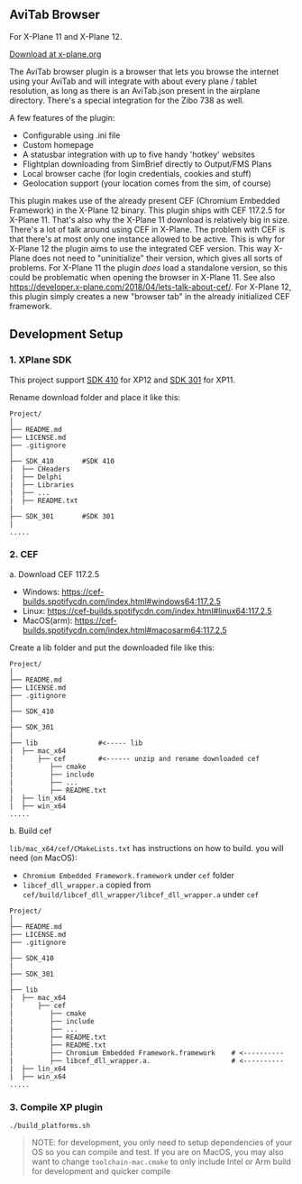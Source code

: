 ## AviTab Browser

For X-Plane 11 and X-Plane 12.

[Download at x-plane.org](https://forums.x-plane.org/index.php?/files/file/93812-avitab-browser-a-browser-addon-for-the-avitab-plugin/)

The AviTab browser plugin is a browser that lets you browse the internet using your AviTab and will integrate with about every plane / tablet resolution, as long as there is an AviTab.json present in the airplane directory.
There's a special integration for the Zibo 738 as well.

A few features of the plugin:

- Configurable using .ini file
- Custom homepage
- A statusbar integration with up to five handy 'hotkey' websites
- Flightplan downloading from SimBrief directly to Output/FMS Plans
- Local browser cache (for login credentials, cookies and stuff)
- Geolocation support (your location comes from the sim, of course)

This plugin makes use of the already present CEF (Chromium Embedded Framework) in the X-Plane 12 binary. This plugin ships with CEF 117.2.5 for X-Plane 11. That's also why the X-Plane 11 download is relatively big in size. There's a lot of talk around using CEF in X-Plane. The problem with CEF is that there's at most only one instance allowed to be active. This is why for X-Plane 12 the plugin aims to use the integrated CEF version. This way X-Plane does not need to "uninitialize" their version, which gives all sorts of problems. For X-Plane 11 the plugin _does_ load a standalone version, so this could be problematic when opening the browser in X-Plane 11. See also https://developer.x-plane.com/2018/04/lets-talk-about-cef/. For X-Plane 12, this plugin simply creates a new "browser tab" in the already initialized CEF framework.

## Development Setup

### 1. XPlane SDK
This project support [SDK 410](https://developer.x-plane.com/wp-content/plugins/code-sample-generation/sdk_zip_files/XPSDK410.zip) for XP12 and [SDK 301](https://developer.x-plane.com/wp-content/plugins/code-sample-generation/sdk_zip_files/XPSDK301.zip) for XP11. 

Rename download folder and place it like this:
```
Project/
│
├── README.md                   
├── LICENSE.md                  
├── .gitignore                
│
├── SDK_410       #SDK 410
|  ├── CHeaders
|  ├── Delphi
|  ├── Libraries
|  ├── ...
|  ├── README.txt
|
├── SDK_301       #SDK 301
|
.....
```
### 2. CEF
a. Download CEF 117.2.5

- Windows: https://cef-builds.spotifycdn.com/index.html#windows64:117.2.5
- Linux: https://cef-builds.spotifycdn.com/index.html#linux64:117.2.5
- MacOS(arm): https://cef-builds.spotifycdn.com/index.html#macosarm64:117.2.5

Create a lib folder and put the downloaded file like this:
```
Project/
│
├── README.md                   
├── LICENSE.md                  
├── .gitignore                
│
├── SDK_410       
|
├── SDK_301       
|
├── lib               #<----- lib
|  ├── mac_x64
|      ├── cef        #<------ unzip and rename downloaded cef
|         ├── cmake
|         ├── include
|         ├── ...
|         ├── README.txt
|  ├── lin_x64
|  ├── win_x64
.....
```
b. Build cef 

`lib/mac_x64/cef/CMakeLists.txt` has instructions on how to build. you will need (on MacOS):
- `Chromium Embedded Framework.framework` under `cef` folder
- `libcef_dll_wrapper.a` copied from `cef/build/libcef_dll_wrapper/libcef_dll_wrapper.a` under `cef`
```
Project/
│
├── README.md                   
├── LICENSE.md                  
├── .gitignore                
│
├── SDK_410       
|
├── SDK_301       
|
├── lib       
|  ├── mac_x64
|      ├── cef        
|         ├── cmake
|         ├── include
|         ├── ...
|         ├── README.txt
|         ├── README.txt
|         ├── Chromium Embedded Framework.framework    # <----------
|         ├── libcef_dll_wrapper.a.                    # <----------
|  ├── lin_x64
|  ├── win_x64
.....
```
### 3. Compile XP plugin
`./build_platforms.sh`

>NOTE: for development, you only need to setup dependencies of your OS so you can compile and test. If you are on MacOS, you may also want to change `toolchain-mac.cmake` to only include Intel or Arm build for development and quicker compile